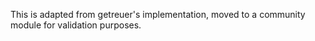 This is adapted from getreuer's implementation, moved to a community module for validation purposes.
